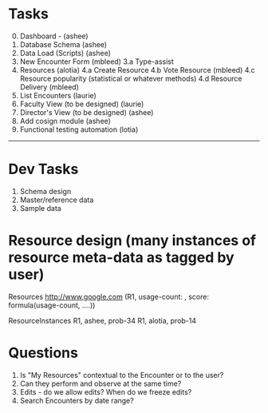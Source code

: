 Tasks
=====

0. Dashboard - (ashee)
1. Database Schema (ashee)
2. Data Load (Scripts) (ashee)
3. New Encounter Form (mbleed)
	3.a Type-assist 
4. Resources (alotia)
	4.a Create Resource 
	4.b Vote Resource (mbleed)
	4.c Resource popularity (statistical or whatever methods)
	4.d Resource Delivery (mbleed)
3. List Encounters (laurie)
5. Faculty View (to be designed) (laurie)
6. Director's View (to be designed)	(ashee)
7. Add cosign module (ashee)
8. Functional testing automation (lotia)

-----

# Dev Tasks
1. Schema design
2. Master/reference data
3. Sample data 
		
# Resource design (many instances of resource meta-data as tagged by user)
Resources
http://www.google.com (R1, usage-count: , score: formula(usage-count, ....))

ResourceInstances 
R1, ashee, prob-34
R1, alotia, prob-14

# Questions
1. Is "My Resources" contextual to the Encounter or to the user?
2. Can they perform and observe at the same time?
3. Edits - do we allow edits? When do we freeze edits?
4. Search Encounters by date range?

